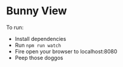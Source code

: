 # Bunny View


To run:

* Install dependencies
* Run `npm run watch`
* Fire open your browser to localhost:8080
* Peep those doggos 
